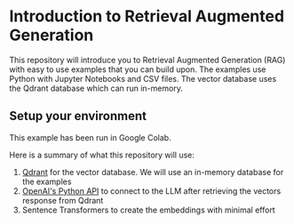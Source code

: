 # Introduction to Retrieval Augmented Generation

This repository will introduce you to Retrieval Augmented Generation (RAG) with
easy to use examples that you can build upon. The examples use Python with
Jupyter Notebooks and CSV files. The vector database uses the Qdrant database
which can run in-memory.

## Setup your environment

This example has been run in Google Colab.


Here is a summary of what this repository will use:

1. [Qdrant](https://github.com/qdrant/qdrant) for the vector database. We will use an in-memory database for the examples
2. [OpenAI's Python API](https://pypi.org/project/openai/) to connect to the LLM after retrieving the vectors response from Qdrant
3. Sentence Transformers to create the embeddings with minimal effort

